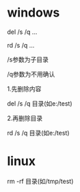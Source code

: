 # windows
del /s /q ...   

rd /s /q ...

/s参数为子目录

/q参数为不用确认

1.先删除内容

del /s /q 目录(如e:/test) 

2.再删除目录

rd /s /q 目录(如e:/test)

# linux
rm -rf 目录(如/tmp/test)
